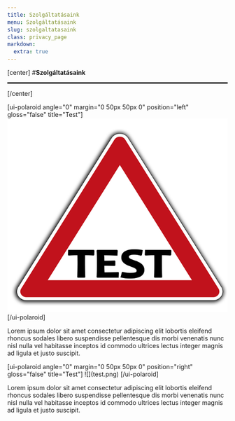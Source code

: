 ```yaml
---
title: Szolgáltatásaink
menu: Szolgáltatásaink
slug: szolgaltatasaink
class: privacy_page
markdown:
  extra: true
---
```

[center]
#**Szolgáltatásaink**
<hr style="border: 1px solid black;"/>
[/center]

<div markdown=1 class="polaroid-img">

[ui-polaroid angle="0" margin="0 50px 50px 0" position="left" gloss="false" title="Test"]
![](test.png)
[/ui-polaroid]

Lorem ipsum dolor sit amet consectetur adipiscing elit lobortis eleifend rhoncus sodales libero suspendisse pellentesque dis morbi venenatis nunc nisl nulla vel habitasse inceptos id commodo ultrices lectus integer magnis ad ligula et justo suscipit.

</div>



<div markdown=1 class="polaroid-img">
[ui-polaroid angle="0" margin="0 50px 50px 0" position="right" gloss="false" title="Test"]
![](test.png)
[/ui-polaroid]

Lorem ipsum dolor sit amet consectetur adipiscing elit lobortis eleifend rhoncus sodales libero suspendisse pellentesque dis morbi venenatis nunc nisl nulla vel habitasse inceptos id commodo ultrices lectus integer magnis ad ligula et justo suscipit.

</div>
